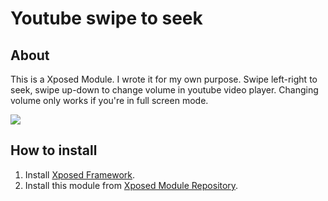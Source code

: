 # Youtube swipe to seek
## About
This is a Xposed Module. I wrote it for my own purpose.
Swipe left-right to seek, swipe up-down to change volume in youtube video player. Changing volume only works if you're in full screen mode.

![](https://github.com/blueberry6401/xposed_youtube-swipe-to-seek/raw/master/l41Yk5tnzvHYQlOso.gif)
## How to install
1. Install [Xposed Framework](http://repo.xposed.info/module/de.robv.android.xposed.installer).
2. Install this module from [Xposed Module Repository](http://repo.xposed.info/module/com.blueberry.youtubeswipetoseek).
